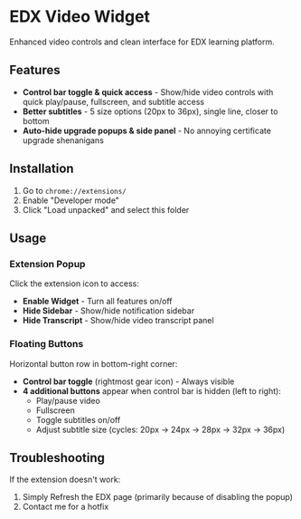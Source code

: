# EDX Video Widget

Enhanced video controls and clean interface for EDX learning platform.

## Features
- **Control bar toggle & quick access** - Show/hide video controls with quick play/pause, fullscreen, and subtitle access
- **Better subtitles** - 5 size options (20px to 36px), single line, closer to bottom
- **Auto-hide upgrade popups & side panel** - No annoying certificate upgrade shenanigans

## Installation

1. Go to `chrome://extensions/`
2. Enable "Developer mode"
3. Click "Load unpacked" and select this folder

## Usage

### Extension Popup
Click the extension icon to access:
- **Enable Widget** - Turn all features on/off
- **Hide Sidebar** - Show/hide notification sidebar
- **Hide Transcript** - Show/hide video transcript panel

### Floating Buttons
Horizontal button row in bottom-right corner:
- **Control bar toggle** (rightmost gear icon) - Always visible
- **4 additional buttons** appear when control bar is hidden (left to right):
  - Play/pause video
  - Fullscreen
  - Toggle subtitles on/off
  - Adjust subtitle size (cycles: 20px → 24px → 28px → 32px → 36px)

## Troubleshooting

If the extension doesn't work:
1. Simply Refresh the EDX page (primarily because of disabling the popup)
2. Contact me for a hotfix
